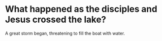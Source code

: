 # What happened as the disciples and Jesus crossed the lake?

A great storm began, threatening to fill the boat with water.
